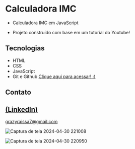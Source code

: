 # Calculadora IMC
 
 - Calculadora IMC em JavaScript

 - Projeto construído com base em um tutorial do Youtube!

## Tecnologias

- HTML
- CSS
- JavaScript
- Git e Github
 [Clique aqui para acessar! :)](https://calculadora-imc-alpha-two.vercel.app/)
## Contato
[(LinkedIn)](https://www.linkedin.com/in/grazielly-raissa-pereira-b511342b6?utm_source=share&utm_campaign=share_via&utm_content=profile&utm_medium=android_app)
-----
grazyraissa7@gmail.com

![Captura de tela 2024-04-30 221008](https://github.com/GraziellyRaissa1/Calculadora-IMC/assets/147439694/d62bf795-eb5f-41a4-b3b0-75febd1beb36)

![Captura de tela 2024-04-30 220950](https://github.com/GraziellyRaissa1/Calculadora-IMC/assets/147439694/31162761-56d8-4194-998f-2f9c3df76507)
